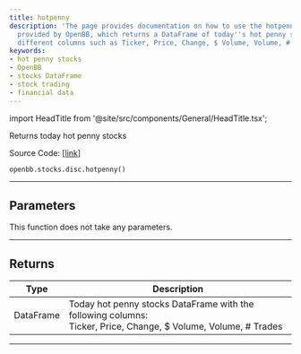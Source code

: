 ```yaml
---
title: hotpenny
description: 'The page provides documentation on how to use the hotpenny function
  provided by OpenBB, which returns a DataFrame of today''s hot penny stocks with
  different columns such as Ticker, Price, Change, $ Volume, Volume, # Trades.'
keywords:
- hot penny stocks
- OpenBB
- stocks DataFrame
- stock trading
- financial data
---
```


import HeadTitle from '@site/src/components/General/HeadTitle.tsx';

<HeadTitle title="stocks.disc.hotpenny - Reference | OpenBB SDK Docs" />

Returns today hot penny stocks

Source Code: [[link](https://github.com/OpenBB-finance/OpenBBTerminal/tree/main/openbb_terminal/stocks/discovery/shortinterest_model.py#L38)]

```python
openbb.stocks.disc.hotpenny()
```

---

## Parameters

This function does not take any parameters.

---

## Returns

| Type | Description |
| ---- | ----------- |
| DataFrame | Today hot penny stocks DataFrame with the following columns:<br/>Ticker, Price, Change, $ Volume, Volume, # Trades |
---
